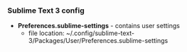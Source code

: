 ### Sublime Text 3 config

* **Preferences.sublime-settings** - contains user settings
  * file location: ~/.config/sublime-text-3/Packages/User/Preferences.sublime-settings
